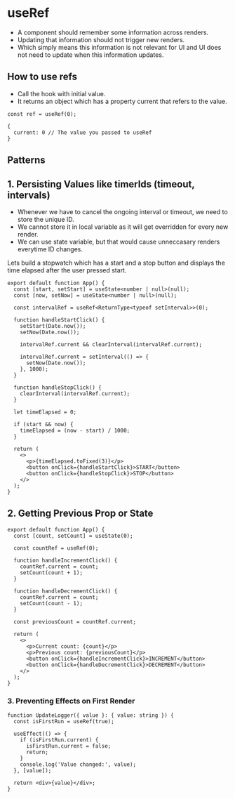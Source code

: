# useRef

- A component should remember some information across renders.
- Updating that information should not trigger new renders.
- Which simply means this information is not relevant for UI and UI does not need to update when this information updates.


## How to use refs

- Call the hook with initial value.
- It returns an object which has a property current that refers to the value.

```tsx
const ref = useRef(0);

{ 
  current: 0 // The value you passed to useRef
}
```

## Patterns

## 1. Persisting Values like timerIds (timeout, intervals)

- Whenever we have to cancel the ongoing interval or timeout, we need to store the unique ID.
- We cannot store it in local variable as it will get overridden for every new render.
- We can use state variable, but that would cause unneccasary renders everytime ID changes.

Lets build a stopwatch which has a start and a stop button and displays the time elapsed after the user pressed start.

```tsx
export default function App() {
  const [start, setStart] = useState<number | null>(null);
  const [now, setNow] = useState<number | null>(null);

  const intervalRef = useRef<ReturnType<typeof setInterval>>(0);

  function handleStartClick() {
    setStart(Date.now());
    setNow(Date.now());

    intervalRef.current && clearInterval(intervalRef.current);

    intervalRef.current = setInterval(() => {
      setNow(Date.now());
    }, 1000);
  }

  function handleStopClick() {
    clearInterval(intervalRef.current);
  }

  let timeElapsed = 0;

  if (start && now) {
    timeElapsed = (now - start) / 1000;
  }

  return (
    <>
      <p>{timeElapsed.toFixed(3)}</p>
      <button onClick={handleStartClick}>START</button>
      <button onClick={handleStopClick}>STOP</button>
    </>
  );
}
```


## 2. Getting Previous Prop or State

```tsx
export default function App() {
  const [count, setCount] = useState(0);

  const countRef = useRef(0);

  function handleIncrementClick() {
    countRef.current = count;
    setCount(count + 1);
  }

  function handleDecrementClick() {
    countRef.current = count;
    setCount(count - 1);
  }

  const previousCount = countRef.current;

  return (
    <>
      <p>Current count: {count}</p>
      <p>Previous count: {previousCount}</p>
      <button onClick={handleIncrementClick}>INCREMENT</button>
      <button onClick={handleDecrementClick}>DECREMENT</button>
    </>
  );
}
```

### 3. Preventing Effects on First Render

```tsx
function UpdateLogger({ value }: { value: string }) {
  const isFirstRun = useRef(true);

  useEffect(() => {
    if (isFirstRun.current) {
      isFirstRun.current = false;
      return;
    }
    console.log('Value changed:', value);
  }, [value]);

  return <div>{value}</div>;
}

```
